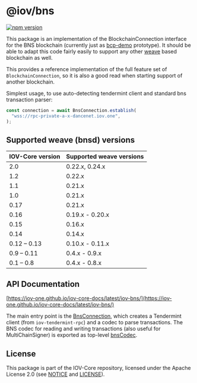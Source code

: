 # @iov/bns

[![npm version](https://img.shields.io/npm/v/@iov/bns.svg)](https://www.npmjs.com/package/@iov/bns)

This package is an implementation of the BlockchainConnection interface for the
BNS blockchain (currently just as
[bcp-demo](https://github.com/iov-one/bcp-demo) prototype). It should be able to
adapt this code fairly easily to support any other
[weave](https://github.com/iov-one/weave) based blockchain as well.

This provides a reference implementation of the full feature set of
`BlockchainConnection`, so it is also a good read when starting support of
another blockchain.

Simplest usage, to use auto-detecting tendermint client and standard bns
transaction parser:

```ts
const connection = await BnsConnection.establish(
  "wss://rpc-private-a-x-dancenet.iov.one",
);
```

## Supported weave (bnsd) versions

| IOV-Core version | Supported weave versions |
| ---------------- | ------------------------ |
| 2.0              | 0.22.x, 0.24.x           |
| 1.2              | 0.22.x                   |
| 1.1              | 0.21.x                   |
| 1.0              | 0.21.x                   |
| 0.17             | 0.21.x                   |
| 0.16             | 0.19.x - 0.20.x          |
| 0.15             | 0.16.x                   |
| 0.14             | 0.14.x                   |
| 0.12 – 0.13      | 0.10.x - 0.11.x          |
| 0.9 – 0.11       | 0.4.x - 0.9.x            |
| 0.1 – 0.8        | 0.4.x - 0.8.x            |

## API Documentation

[https://iov-one.github.io/iov-core-docs/latest/iov-bns/](https://iov-one.github.io/iov-core-docs/latest/iov-bns/)

The main entry point is the
[BnsConnection](https://iov-one.github.io/iov-core-docs/latest/iov-bns/classes/bnsconnection.html),
which creates a Tendermint client (from `iov-tendermint-rpc`) and a codec to
parse transactions. The BNS codec for reading and writing transactions (also
useful for MultiChainSigner) is exported as top-level
[bnsCodec](https://iov-one.github.io/iov-core-docs/latest/iov-bns/globals.html#bnscodec).

## License

This package is part of the IOV-Core repository, licensed under the Apache
License 2.0 (see
[NOTICE](https://github.com/iov-one/iov-core/blob/master/NOTICE) and
[LICENSE](https://github.com/iov-one/iov-core/blob/master/LICENSE)).

